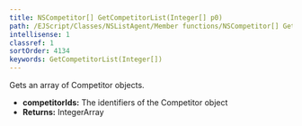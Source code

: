 ```yaml
---
title: NSCompetitor[] GetCompetitorList(Integer[] p0)
path: /EJScript/Classes/NSListAgent/Member functions/NSCompetitor[] GetCompetitorList(Integer[] p_0)
intellisense: 1
classref: 1
sortOrder: 4134
keywords: GetCompetitorList(Integer[])
---
```


Gets an array of Competitor objects.


* **competitorIds:** The identifiers of the Competitor object
* **Returns:** IntegerArray


